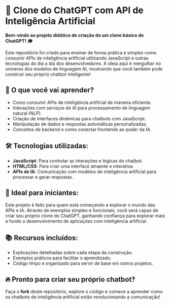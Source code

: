 # 🤖 Clone do ChatGPT com API de Inteligência Artificial

**Bem-vindo ao projeto didático de criação de um clone básico do ChatGPT!** 🎓

Este repositório foi criado para ensinar de forma prática e simples como consumir APIs de inteligência artificial utilizando JavaScript e outras tecnologias do dia a dia dos desenvolvedores. A ideia aqui é mergulhar no universo dos modelos de linguagem AI, mostrando que você também pode construir seu próprio chatbot inteligente!

## 🚀 O que você vai aprender?

- Como consumir APIs de inteligência artificial de maneira eficiente.
- Interações com serviços de AI para processamento de linguagem natural (NLP).
- Criação de interfaces dinâmicas para chatbots com JavaScript.
- Manipulação de dados e respostas automáticas personalizadas.
- Conceitos de backend e como conectar frontends ao poder da IA.

## 🛠 Tecnologias utilizadas:

- **JavaScript**: Para controlar as interações e lógicas do chatbot.
- **HTML/CSS**: Para criar uma interface atraente e interativa.
- **APIs de IA**: Comunicação com modelos de inteligência artificial para processar e gerar respostas.

## 🌱 Ideal para iniciantes:

Este projeto é feito para quem está começando a explorar o mundo das APIs e IA. Através de exemplos simples e funcionais, você será capaz de criar seu próprio clone do ChatGPT, ganhando confiança para explorar mais a fundo o desenvolvimento de aplicações com inteligência artificial.

## 📚 Recursos incluídos:

- Explicações detalhadas sobre cada etapa da construção.
- Exemplos práticos para facilitar o aprendizado.
- Código limpo e organizado para servir de base em outros projetos.

## 🔥 Pronto para criar seu próprio chatbot?

Faça o **fork** deste repositório, explore o código e comece a aprender como os chatbots de inteligência artificial estão revolucionando a comunicação!
